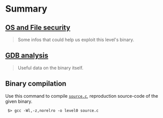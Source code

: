 # Summary

## [OS and File security](./security.md)

> Some infos that could help us exploit this level's binary.

## [GDB analysis](./gdb.md)

> Useful data on the binary itself.

## Binary compilation

Use this command to compile [`source.c`](../source.c), reproduction source-code of the given binary.

```shell
 $> gcc -Wl,-z,norelro -o level0 source.c
```
